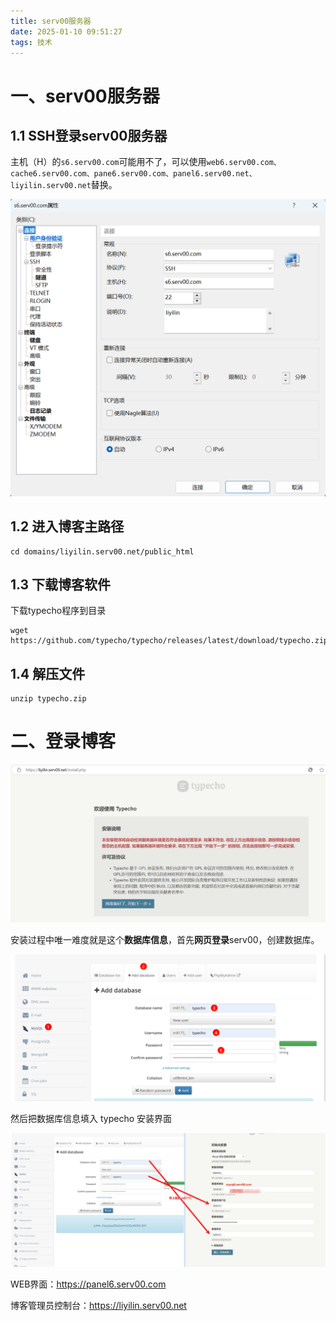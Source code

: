 ```yaml
---
title: serv00服务器
date: 2025-01-10 09:51:27
tags: 技术
---
```


# 一、serv00服务器

## 1.1 SSH登录serv00服务器

主机（H）的`s6.serv00.com`可能用不了，可以使用`web6.serv00.com、cache6.serv00.com、pane6.serv00.com、panel6.serv00.net、liyilin.serv00.net`替换。

![xshell登录serv00](./../img/xshell登录serv00.png)

## 1.2 进入博客主路径

```shell
cd domains/liyilin.serv00.net/public_html
```

## 1.3 下载博客软件

下载typecho程序到目录

```shell
wget https://github.com/typecho/typecho/releases/latest/download/typecho.zip
```

## 1.4 解压文件

```shell
unzip typecho.zip
```

# 二、登录博客

![typecho首页](./../img/typecho首页.png)

安装过程中唯一难度就是这个**数据库信息**，首先**网页登录**serv00，创建数据库。

![image-20250109104417180](./../img/serv00管理界面数据库配置.png)

然后把数据库信息填入 typecho 安装界面

![serv00配置信息填入typecho安装界面](./../img/serv00配置信息填入typecho安装界面.png)

WEB界面：https://panel6.serv00.com

博客管理员控制台：https://liyilin.serv00.net



